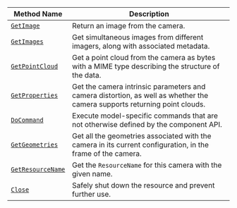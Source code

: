 <!-- prettier-ignore -->
| Method Name | Description |
| ----------- | ----------- |
| [`GetImage`](/dev/reference/apis/components/camera/#getimage) | Return an image from the camera. |
| [`GetImages`](/dev/reference/apis/components/camera/#getimages) | Get simultaneous images from different imagers, along with associated metadata. |
| [`GetPointCloud`](/dev/reference/apis/components/camera/#getpointcloud) | Get a point cloud from the camera as bytes with a MIME type describing the structure of the data. |
| [`GetProperties`](/dev/reference/apis/components/camera/#getproperties) | Get the camera intrinsic parameters and camera distortion, as well as whether the camera supports returning point clouds. |
| [`DoCommand`](/dev/reference/apis/components/camera/#docommand) | Execute model-specific commands that are not otherwise defined by the component API. |
| [`GetGeometries`](/dev/reference/apis/components/camera/#getgeometries) | Get all the geometries associated with the camera in its current configuration, in the frame of the camera. |
| [`GetResourceName`](/dev/reference/apis/components/camera/#getresourcename) | Get the `ResourceName` for this camera with the given name. |
| [`Close`](/dev/reference/apis/components/camera/#close) | Safely shut down the resource and prevent further use. |
